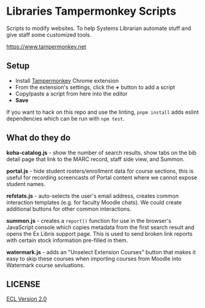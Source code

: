 # Libraries Tampermonkey Scripts

Scripts to modify websites. To help Systems Librarian automate stuff and give staff some customized tools.

https://www.tampermonkey.net

## Setup

- Install [Tampermonkey](https://chrome.google.com/webstore/detail/tampermonkey/dhdgffkkebhmkfjojejmpbldmpobfkfo) Chrome extension
- From the extension's settings, click the **+** button to add a script
- Copy/paste a script from here into the editor
- **Save**

If you want to hack on this repo and use the linting, `pnpm install` adds eslint dependencies which can be run with `npm test`.

## What do they do

**koha-catalog.js** - show the number of search results, show tabs on the bib detail page that link to the MARC record, staff side view, and Summon.

**portal.js** - hide student rosters/enrollment data for course sections, this is useful for recording screencasts of Portal content where we cannot expose student names.

**refstats.js** - auto-selects the user's email address, creates common interaction templates (e.g. for faculty Moodle chats). We could create additional buttons for other common interactions.

**summon.js** - creates a `report()` function for use in the browser's JavaScript console which copies metadata from the first search result and opens the Ex Libris support page. This is used to send broken link reports with certain stock information pre-filled in them.

**watermark.js** - adds an "Unselect Extension Courses" button that makes it easy to skip these courses when importing courses from Moodle into Watermark course sevluations.

## LICENSE

[ECL Version 2.0](https://opensource.org/licenses/ECL-2.0)
